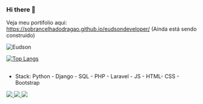 ### Hi there 👋
Veja meu portifolio aqui: https://sobrancelhadodragao.github.io/eudsondeveloper/ (Ainda está sendo construido)

<!--
**SobrancelhaDoDragao/SobrancelhaDoDragao** is a ✨ _special_ ✨ repository because its `README.md` (this file) appears on your GitHub profile.

Here are some ideas to get you started:

- 🔭 I’m currently working on ...
- 🌱 I’m currently learning ...
- 👯 I’m looking to collaborate on ...
- 🤔 I’m looking for help with ...
- 💬 Ask me about ...
- 📫 How to reach me: ...
- 😄 Pronouns: ...
- ⚡ Fun fact: ...
-->

![Eudson](https://github-readme-stats.vercel.app/api?username=SobrancelhaDoDragao&show_icons=true&theme=dark) 

[![Top Langs](https://github-readme-stats.vercel.app/api/top-langs/?username=SobrancelhaDoDragao&layout=compact&theme=dark)](https://github.com/SobrancelhaDoDragao/github-readme-stats)
##
<ul>
        <li>Stack: Python - Django - SQL - PHP - Laravel - JS - HTML- CSS - Bootstrap </li>
</ul>

<a target='_blank' href="https://www.linkedin.com/in/eudson-dur%C3%A3es-010060192/">
        <img src="https://img.shields.io/badge/LinkedIn-0077B5?style=for-the-badge&logo=linkedin&logoColor=white">
</a>

 <a target='_blank' href="https://twitter.com/eudson_duraes">
        <img src="https://img.shields.io/badge/Twitter-1DA1F2?style=for-the-badge&logo=twitter&logoColor=white">
 </a>
 
  <a target='_blank' href="mailto: eudson.duraes@gmail.com">
        <img src="https://img.shields.io/badge/-Gmail-%23EA4335?style=for-the-badge&logo=gmail&logoColor=white">
 </a>

